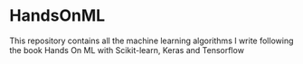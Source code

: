 # HandsOnML

This repository contains all the machine learning algorithms I write following the book Hands On ML with Scikit-learn, Keras and Tensorflow
